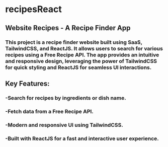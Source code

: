 # recipesReact

## Website Recipes - A Recipe Finder App

### This project is a recipe finder website built using SaaS, TailwindCSS, and ReactJS. It allows users to search for various recipes using a Free Recipe API. The app provides an intuitive and responsive design, leveraging the power of TailwindCSS for quick styling and ReactJS for seamless UI interactions.


## Key Features:

### -Search for recipes by ingredients or dish name.
### -Fetch data from a Free Recipe API.
### -Modern and responsive UI using TailwindCSS.
### -Built with ReactJS for a fast and interactive user experience.
